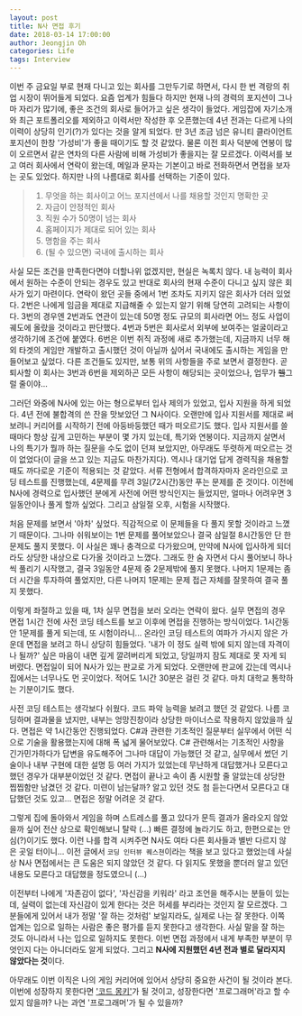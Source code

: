 ```yaml
---
layout: post
title: N사 면접 후기
date: 2018-03-14 17:00:00
author: Jeongjin Oh
categories: Life
tags: Interview
---
```


이번 주 금요일 부로 현재 다니고 있는 회사를 그만두기로 하면서, 다시 한 번 격랑의 취업 시장이 뛰어들게 되었다. 요즘 업계가 힘들다 하지만 현재 나의 경력의 포지션이 그나마 자리가 많기에, 좋은 조건의 회사로 들어가고 싶은 생각이 들었다. 게임잡에 자기소개와 최근 포트폴리오를 제외하고 이력서만 작성한 후 오픈했는데 4년 전과는 다르게 나의 이력이 상당히 인기(?)가 있다는 것을 알게 되었다. 만 3년 조금 넘은 유니티 클라이언트 포지션이 한창 '가성비'가 좋을 때이기도 할 것 같았다. 물론 이전 회사 덕분에 연봉이 많이 오르면서 같은 연차의 다른 사람에 비해 가성비가 좋을지는 잘 모르겠다. 이력서를 보고 여러 회사에서 연락이 왔는데, 메일과 문자는 기본이고 바로 전화하면서 면접을 보자는 곳도 있었다. 하지만 나의 나름대로 회사를 선택하는 기준이 있다.

> 1. 무엇을 하는 회사이고 어느 포지션에서 나를 채용할 것인지 명확한 곳
> 2. 자금이 안정적인 회사
> 3. 직원 수가 50명이 넘는 회사
> 4. 홈페이지가 제대로 되어 있는 회사
> 5. 명함을 주는 회사
> 6. (될 수 있으면) 국내에 출시하는 회사

사실 모든 조건을 만족한다면야 더할나위 없겠지만, 현실은 녹록치 않다. 내 능력이 회사에서 원하는 수준이 안되는 경우도 있고 반대로 회사의 현재 수준이 다니고 싶지 않은 회사가 있기 마련이다. 연락이 왔던 곳들 중에서 1번 조차도 지키지 않은 회사가 더러 있었다. 2번은 나에게 임금을 제대로 지급해줄 수 있는지 알기 위해 당연히 고려되는 사항이다. 3번의 경우엔 2번과도 연관이 있는데 50명 정도 규모의 회사라면 어느 정도 사업이 궤도에 올랐을 것이라고 판단했다. 4번과 5번은 회사로서 외부에 보여주는 얼굴이라고 생각하기에 조건에 붙였다. 6번은 이번 취직 과정에 새로 추가했는데, 지금까지 너무 해외 타겟의 게임만 개발하고 출시했던 것이 아닐까 싶어서 국내에도 출시하는 게임을 만들어보고 싶었다. 다른 조건들도 있지만, 보통 위의 사항들을 주로 보면서 결정한다. 곧 퇴사할 이 회사는 3번과 6번을 제외하곤 모든 사항이 해당되는 곳이었으나, 업무가 <s>헬</s>그럴 줄이야...

그러던 와중에 N사에 있는 아는 형으로부터 입사 제의가 있었고, 입사 지원을 하게 되었다. 4년 전에 불합격의 쓴 잔을 맛보았던 그 N사이다. 오랜만에 입사 지원서를 제대로 써보려니 커리어를 시작하기 전에 아둥바둥했던 때가 떠오르기도 했다. 입사 지원서를 쓸 때마다 항상 깊게 고민하는 부분이 몇 가지 있는데, 특기와 연봉이다. 지금까지 살면서 나의 특기가 뭘까 하는 질문을 수도 없이 던져 보았지만, 아무래도 뚜렷하게 떠오르는 것이 없었다(이 글을 쓰고 있는 지금도 마찬가지다). 역시나 대기업 답게 경력직을 채용할 때도 까다로운 기준이 적용되는 것 같았다. 서류 전형에서 합격하자마자 온라인으로 코딩 테스트를 진행했는데, 4문제를 무려 3일(72시간)동안 푸는 문제를 준 것이다. 이전에 N사에 경력으로 입사했던 분에게 사전에 어떤 방식인지는 들었지만, 얼마나 어려우면 3일동안이나 풀게 할까 싶었다. 그리고 삼일절 오후, 시험을 시작했다.

처음 문제를 보면서 '아차' 싶었다. 직감적으로 이 문제들을 다 풀지 못할 것이라고 느꼈기 때문이다. 그나마 쉬워보이는 1번 문제를 풀어보았으나 결국 삼일절 8시간동안 단 한 문제도 풀지 못했다. 이 사실은 꽤나 충격으로 다가왔으며, 만약에 N사에 입사하게 되더라도 상당한 내상으로 다가올 것이라고 느꼈다. 그래도 한 숨 자면서 다시 풀어보니 하나씩 풀리기 시작했고, 결국 3일동안 4문제 중 2문제밖에 풀지 못했다. 나머지 1문제는 좀 더 시간을 투자하여 풀었지만, 다른 나머지 1문제는 문제 접근 자체를 잘못하여 결국 풀지 못했다.

이렇게 좌절하고 있을 때, 1차 실무 면접을 보러 오라는 연락이 왔다. 실무 면접의 경우 면접 1시간 전에 사전 코딩 테스트를 보고 이후에 면접을 진행하는 방식이었다. 1시간동안 1문제를 풀게 되는데, 또 시험이라니... 온라인 코딩 테스트의 여파가 가시지 않은 가운데 면접을 보려고 하니 상당히 힘들었다. '내가 이 정도 실력 밖에 되지 않는데 자격이나 될까?' 싶은 마음이 내면 깊게 깔려버리게 되었고, 당일까지 잠도 제대로 못 자게 되버렸다. 면접일이 되어 N사가 있는 판교로 가게 되었다. 오랜만에 판교에 갔는데 역시나 집에서는 너무나도 먼 곳이었다. 적어도 1시간 30분은 걸린 것 같다. 마치 대학교 통학하는 기분이기도 했다.

사전 코딩 테스트는 생각보다 쉬웠다. 코드 파악 능력을 보려고 했던 것 같았다. 나름 코딩하며 결과물을 냈지만, 내부는 엉망진창이라 상당한 마이너스로 작용하지 않았을까 싶다. 면접은 약 1시간동안 진행되었다. C#과 관련한 기초적인 질문부터 실무에서 어떤 식으로 기술을 활용했는지에 대해 폭 넓게 물어보았다. C# 관련해서는 기초적인 사항을 긴가민가하다가 답변을 유도해주어 그나마 대답이 가능했던 것 같고, 실무에서 썼던 기술이나 내부 구현에 대한 설명 등 여러 가지가 있었는데 무난하게 대답했거나 모른다고 했던 경우가 대부분이었던 것 같다. 면접이 끝나고 속이 좀 시원할 줄 알았는데 상당한 찝찝함만 남겼던 것 같다. 미련이 남는달까? 알고 있던 것도 첨 듣는다면서 모른다고 대답했던 것도 있고... 면접은 정말 어려운 것 같다.

그렇게 집에 돌아와서 게임을 하며 스트레스를 풀고 있다가 문득 결과가 올라오지 않았을까 싶어 전산 상으로 확인해보니 탈락 (...) 빠른 결정에 놀라기도 하고, 한편으로는 안심(?)이기도 했다. 이런 나를 합격 시켜주면 N사도 여타 다른 회사들과 별반 다르지 않은 곳일 터이니... 이전 글에서 ```코딩 인터뷰 퀘스쳔```이라는 책을 보고 있다고 했었는데 사실상 N사 면접에서는 큰 도움은 되지 않았던 것 같다. 다 읽지도 못했을 뿐더러 알고 있던 내용도 모른다고 대답했을 정도였으니 (...)

이전부터 나에게 '자존감이 없다', '자신감을 키워라' 라고 조언을 해주시는 분들이 있는데, 실력이 없는데 자신감이 있게 한다는 것은 허세를 부리라는 것인지 잘 모르겠다. 그 분들에게 있어서 내가 정말 '잘 하는 것처럼' 보일지라도, 실제로 나는 잘 못한다. 이쪽 업계는 입으로 일하는 사람은 좋은 평가를 듣지 못한다고 생각한다. 사실 말을 잘 하는 것도 아니라서 나는 입으로 일하지도 못한다. 이번 면접 과정에서 내게 부족한 부분이 무엇인지 다는 아니더라도 알게 되었다. 그리고 <b>N사에 지원했던 4년 전과 별로 달라지지 않았다는 것</b>이다.

아무래도 이번 이직은 나의 게임 커리어에 있어서 상당히 중요한 사건이 될 것이라 본다. 이번에 성장하지 못한다면 ['코드 몽키'](https://www.youtube.com/watch?v=aLyi0SkuKmY)가 될 것이고, 성장한다면 '프로그래머'라고 할 수 있지 않을까? 나는 과연 '프로그래머'가 될 수 있을까?